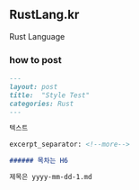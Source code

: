 ## RustLang.kr
Rust Language

### how to post

```md
---
layout: post
title:  "Style Test"
categories: Rust
---

텍스트

excerpt_separator: <!--more-->

###### 목차는 H6

제목은 yyyy-mm-dd-1.md
```
